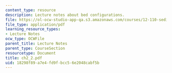 ```yaml
---
content_type: resource
description: Lecture notes about bed configurations.
file: https://ol-ocw-studio-app-qa.s3.amazonaws.com/courses/12-110-sedimentary-geology-spring-2007/18298f89a7e4fd9fbcc56e2048cabf5b_ch2_2.pdf
file_type: application/pdf
learning_resource_types:
- Lecture Notes
ocw_type: OCWFile
parent_title: Lecture Notes
parent_type: CourseSection
resourcetype: Document
title: ch2_2.pdf
uid: 18298f89-a7e4-fd9f-bcc5-6e2048cabf5b
---
```

